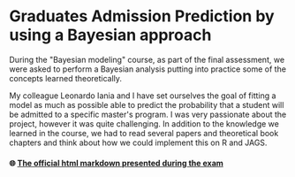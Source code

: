 # Graduates Admission Prediction by using a Bayesian approach
During the "Bayesian modeling" course, as part of the final assessment, we were asked to perform a Bayesian analysis putting into practice some of the concepts learned theoretically.

My colleague Leonardo Iania and I have set ourselves the goal of fitting a model as much as possible able to predict the probability that a student will be admitted to a specific master's program. I was very passionate about the project, however it was quite challenging. In addition to the knowledge we learned in the course, we had to read several papers and theoretical book chapters and think about how we could implement this on R  and JAGS.

#### :globe_with_meridians: [The official html markdown presented during the exam](https://graduatesadmissionprediction.000webhostapp.com/)

